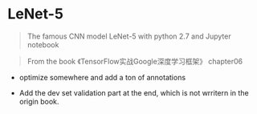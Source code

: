 # LeNet-5

> The famous CNN model LeNet-5 with python 2.7 and Jupyter notebook

> From the book 《TensorFlow实战Google深度学习框架》 chapter06

- optimize somewhere and add a ton of annotations

- Add the dev set validation part at the end, which is not wrritern in the origin book.